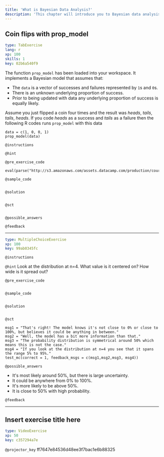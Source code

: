 ```yaml
---
title: 'What is Bayesian Data Analysis?'
description: 'This chapter will introduce you to Bayesian data analysis and give you a feel for how it works.'
---
```


## Coin flips with prop_model

```yaml
type: TabExercise 
lang: r
xp: 100 
skills: 1
key: 02b6a540f9   
```


The function `prop_model` has been loaded into your workspace. It implements a Bayesian model that assumes that:

 * The `data` is a vector of successes and failures represented by `1`s and `0`s.
 * There is an unknown underlying proportion of success.
 * Prior to being updated with data any underlying proportion of success is equally likely.

Assume you just flipped a coin four times and the result was *heads*, *tails*, *tails*, *heads*. If you code *heads* as a success and *tails* as a failure then the following R codes runs `prop_model` with this data
```{r}
data = c(1, 0, 0, 1)
prop_model(data)
```


`@instructions`


`@hint`


`@pre_exercise_code`

```{python}
eval(parse("http://s3.amazonaws.com/assets.datacamp.com/production/course_5334/datasets/beta_binomial_function.R"))
```


`@sample_code`

```{sql}

```


`@solution`

```{sql}

```


`@sct`

```{python}

```


`@possible_answers`


`@feedback`


***



```yaml
type: MultipleChoiceExercise 
xp: 100 
key: 99ab0345fc   
```





`@instructions`


`@hint`
Look at the distribution at n=4. What value is it centered on? How wide is it spread out?

`@pre_exercise_code`

```{r}

```


`@sample_code`

```{r}

```


`@solution`

```{r}

```


`@sct`

```{r}
msg1 = "That's right! The model knows it's not close to 0% or close to 100%, but believes it could be anything in between."
msg2 = "Well, the model has a bit more information than that."
msg3 = "The probability distribution is symmetrical around 50% which means this is not the case."
msg4 = "If you look at the distribution at n=4 you see that it spans the range 5% to 95%."
test_mc(correct = 1, feedback_msgs = c(msg1,msg2,msg3, msg4))
```


`@possible_answers`
- It's most likely around 50%, but there is large uncertainty.
- It could be anywhere from 0% to 100%.
- It's more likely to be above 50%.
- It is close to 50% with high probability.

`@feedback`



---

## Insert exercise title here

```yaml
type: VideoExercise 
xp: 50 
key: c357294a7e   
```

`@projector_key`
ff7647e84536d48ee3f7bac1e6b88325
